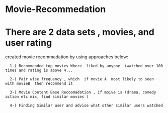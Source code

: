 # Movie-Recommedation
# There are 2 data sets , movies, and user rating

created movie recommadation by using approaches below:
    
      1-) Recommended top movies Where  liked by anyone  (watched over 100 times and rating is above 4...
      
      2-) Pair wise frequency , which  if movie A  most likely to seen with movieB  then recommend it
      
      3-) Movie Content Base Recoomadation , if moive is (drama, comedy action etc mix, find similar movies )
      
      4-) Finding Similar user and advise what other similar users watched
